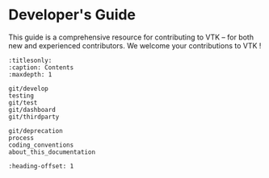 # Developer's Guide


This guide is a comprehensive resource for contributing to VTK – for both new and experienced contributors. We welcome your contributions to VTK !


```{toctree}
:titlesonly:
:caption: Contents
:maxdepth: 1

git/develop
testing
git/test
git/dashboard
git/thirdparty

git/deprecation
process
coding_conventions
about_this_documentation
```

```{include} develop_quickstart.md
:heading-offset: 1
```
